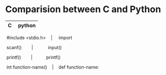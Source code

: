 
# Comparision between C and Python

C | python
------| ------------------

 #include <stdio.h>    |     import <function-name>

 scanf()        |            input()

 printf()        |           printf()

 int function-name()    |    def function-name:

